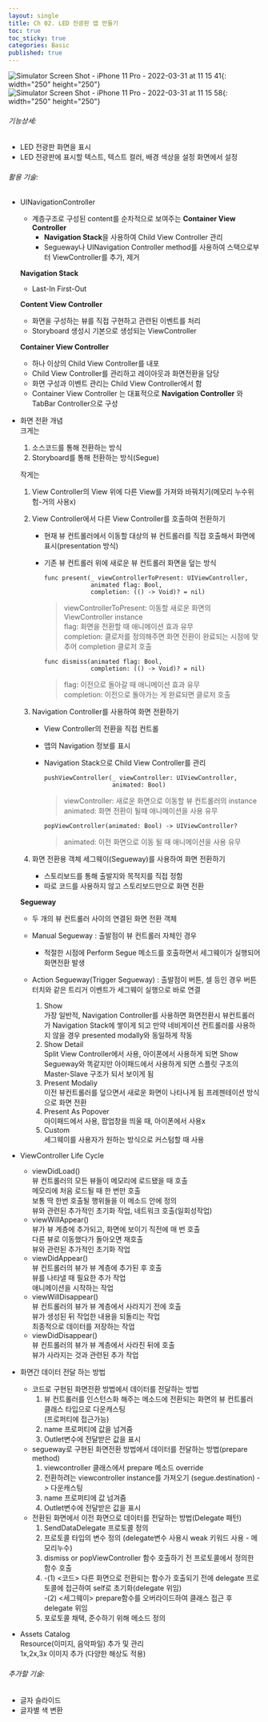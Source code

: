 ```yaml
---
layout: single
title: Ch 02. LED 전광판 앱 만들기
toc: true
toc_sticky: true
categories: Basic 
published: true
---
```


![Simulator Screen Shot - iPhone 11 Pro - 2022-03-31 at 11 15 41](https://user-images.githubusercontent.com/63464299/160962850-95ecb792-c5ce-4c5d-87da-2e46927ae60d.png){: width="250" height="250"}
![Simulator Screen Shot - iPhone 11 Pro - 2022-03-31 at 11 15 58](https://user-images.githubusercontent.com/63464299/160962865-c2ad81b5-e4af-4130-9d78-8f7938f1634a.png){: width="250" height="250"}


###### 기능상세:
- LED 전광판 화면을 표시
- LED 전광판에 표시할 텍스트, 텍스트 컬러, 배경 색상을 설정 화면에서 설정

###### 활용 기술:
- UINavigationController
  - 계층구조로 구성된 content를 순차적으로 보여주는 **Container View Controller**
	- **Navigation Stack**을 사용하여 Child View Controller 관리
	- Segueway나 UINavigation Controller method를 사용하여 스택으로부터 ViewController를 추가, 제거
	   
  **Navigation Stack**
  * Last-In First-Out
	   
  **Content View Controller**
	* 화면을 구성하는 뷰를 직접 구현하고 관련된 이벤트를 처리
	* Storyboard 생성시 기본으로 생성되는 ViewController

  **Container View Controller**
	* 하나 이상의 Child View Controller를 내포
	* Child View Controller를 관리하고 레이아웃과 화면전환을 담당
	* 화면 구성과 이벤트 관리는 Child View Controller에서 함
	* Container View Controller 는 대표적으로 **Navigation Controller** 와 TabBar Controller으로 구성

- 화면 전환 개념<br/>
  크게는<br/>
  
  1. 소스코드를 통해 전환하는 방식
  2. Storyboard를 통해 전환하는 방식(Segue)<br/>
    
  작게는<br/>
  
  1. View Controller의 View 위에 다른 View를 가져와 바꿔치기(메모리 누수위험-거의 사용x)
  
  2. View Controller에서 다른 View Controller를 호출하여 전환하기  
     - 현재 뷰 컨트롤러에서 이동할 대상의 뷰 컨트롤러를 직접 호출해서 화면에 표시(presentation 방식)<br/>
	  - 기존 뷰 컨트롤러 위에 새로운 뷰 컨트롤러 화면을 덮는 방식<br/>
	  
        ```	 
        func present(_ viewControllerToPresent: UIViewController,
                     animated flag: Bool, 
                     completion: (() -> Void)? = nil)
        ```   
        > viewControllerToPresent: 이동할 새로운 화면의 ViewController instance<br/>
        > flag: 화면을 전환할 때 애니메이션 효과 유무<br/>
        > completion: 클로저를 정의해주면 화면 전환이 완료되는 시점에 맞추어 completion 클로저 호출<br/>
      
        ```
        func dismiss(animated flag: Bool, 
                     completion: (() -> Void)? = nil)
        ```
        > flag: 이전으로 돌아갈 때 애니메이션 효과 유무<br/>
        > completion: 이전으로 돌아가는 게 완료되면 클로저 호출 
    
  3. Navigation Controller를 사용하여 화면 전환하기
      * View Controller의 전환을 직접 컨트롤
      * 앱의 Navigation 정보를 표시
      * Navigation Stack으로 Child View Controller를 관리
        
        ```  
        pushViewController(_ viewController: UIViewController, 
                           animated: Bool)
        ```
        > viewController: 새로운 화면으로 이동할 뷰 컨트롤러의 instance<br/>
		    animated: 화면 전환이 될때 애니메이션을 사용 유무
      
        ```
        popViewController(animated: Bool) -> UIViewController?
        ```
        
		   > animated: 이전 화면으로 이동 될 때 애니메이션을 사용 유무

  4. 화면 전환용 객체 세그웨이(Segueway)를 사용하여 화면 전환하기  
	  * 스토리보드를 통해 출발지와 목적지를 직접 정함
	  * 따로 코드를 사용하지 않고 스토리보드만으로 화면 전환

    **Segueway**
    * 두 개의 뷰 컨트롤러 사이의 연결된 화면 전환 객체

    * Manual Segueway
      : 출발점이 뷰 컨트롤러 자체인 경우
        * 적절한 시점에 Perform Segue 메소드를 호출하면서 세그웨이가 실행되어 화면전환 발생
        
    * Action Segueway(Trigger Segueway)
      : 출발점이 버튼, 셀 등인 경우 버튼 터치와 같은 트리거 이벤트가 세그웨이 실행으로 바로 연결
		  
      1. Show<br/>
			  가장 일반적, Navigation Controller를 사용하면 화면전환시 뷰컨트롤러가 Navigation Stack에 쌓이게 되고 만약 네비게이션 컨트롤러를 사용하지 않을 경우 presented modally와 동일하게 작동
      2. Show Detail<br/>
			  Split View Controller에서 사용, 아이폰에서 사용하게 되면 Show Segueway와 똑같지만 아이패드에서 사용하게 되면 스플릿 구조의 Master-Slave 구조가 되서 보이게 됨   
		3. Present Modaliy<br/>
			  이전 뷰컨트롤러를 덮으면서 새로운 화면이 나타나게 됨 프레젠테이션 방식으로 화면 전환   
	   4. Present As Popover<br/>
			  아이패드에서 사용, 팝업창을 띄울 때, 아이폰에서 사용x   
		5. Custom<br/>
			  세그웨이를 사용자가 원하는 방식으로 커스텀할 때 사용   
          
- ViewController Life Cycle
  - viewDidLoad()<br/>
		뷰 컨트롤러의 모든 뷰들이 메모리에 로드됐을 때 호출<br/>
		메모리에 처음 로드될 때 한 번만 호출<br/>
		보통 딱 한번 호출될 행위들을 이 메소드 안에 정의<br/>
		뷰와 관련된 추가적인 초기화 작업, 네트워크 호출(일회성작업)<br/>
  - viewWillAppear()<br/>
		뷰가 뷰 계층에 추가되고, 화면에 보이기 직전에 매 번 호출<br/>
		다른 뷰로 이동했다가 돌아오면 재호출<br/>
		뷰와 관련된 추가적인 초기화 작업<br/>
  - viewDidAppear()<br/>
		뷰 컨트롤러의 뷰가 뷰 계층에 추가된 후 호출<br/>
		뷰를 나타낼 때 필요한 추가 작업<br/>
		애니메이션을 시작하는 작업<br/>
  - viewWillDisappear()<br/>
		뷰 컨트롤러의 뷰가 뷰 계층에서 사라지기 전에 호출<br/>
		뷰가 생성된 뒤 작업한 내용을 되돌리는 작업<br/>
		최종적으로 데이터를 저장하는 작업<br/>
  - viewDidDisappear()<br/>
		뷰 컨트롤러의 뷰가 뷰 계층에서 사라진 뒤에 호출<br/>
		뷰가 사라지는 것과 관련된 추가 작업<br/>

- 화면간 데이터 전달 하는 방법
  - 코드로 구현된 화면전환 방법에서 데이터를 전달하는 방법
    1. 뷰 컨트롤러를 인스턴스화 해주는 메소드에 전환되는 화면의 뷰 컨트롤러 클래스 타입으로 다운캐스팅<br/>
       (프로퍼티에 접근가능)
    2. name 프로퍼티에 값을 넘겨줌
    3. Outlet변수에 전달받은 값을 표시
  - segueway로 구현된 화면전환 방법에서 데이터를 전달하는 방법(prepare method)
    1. viewcontroller 클래스에서 prepare 메소드 override
    2. 전환하려는 viewcontroller instance를 가져오기 (segue.destination) -> 다운캐스팅
    3. name 프로퍼티에 값 넘겨줌
    4. Outlet변수에 전달받은 값을 표시
  - 전환된 화면에서 이전 화면으로 데이터를 전달하는 방법(Delegate 패턴)
    1. SendDataDelegate 프로토콜 정의
    2. 프로토콜 타입의 변수 정의 (delegate변수 사용시 weak 키워드 사용 - 메모리누수)
    3. dismiss or popViewController 함수 호출하기 전 프로토콜에서 정의한 함수 호출
    4. -(1) <코드> 다른 화면으로 전환되는 함수가 호출되기 전에 delegate 프로토콜에 접근하여 self로 초기화(delegate 위임)<br/>
       -(2) <세그웨이> prepare함수를 오버라이드하여 클래스 접근 후 delegate 위임
    5. 포로토콜 채택, 준수하기 위해 메소드 정의
- Assets Catalog<br/>
  Resource(이미지, 음악파일) 추가 및 관리<br/>
  1x,2x,3x 이미지 추가 (다양한 해상도 적용)<br/>

###### 추가할 기술:
  * 글자 슬라이드
  * 글자별 색 변환
